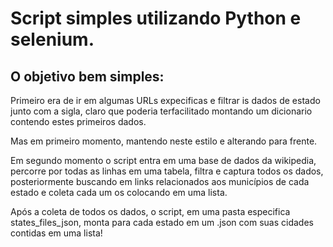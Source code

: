 # Script simples utilizando Python e selenium.

## O objetivo bem simples:
Primeiro era de ir em algumas URLs expecificas e filtrar is dados 
de estado junto com a sigla, claro que poderia terfacilitado montando um 
dicionario contendo estes primeiros dados.

Mas em primeiro momento, mantendo neste estilo e alterando para frente.

Em segundo momento o script entra em uma base de dados da wikipedia, percorre 
por todas as linhas em uma tabela, filtra e captura todos os dados, 
posteriormente buscando em links relacionados aos municípios de cada estado
e coleta cada um os colocando em uma lista.

Após a coleta de todos os dados, o script, em uma pasta especifica
states_files_json, monta para cada estado em um .json com suas cidades contidas em uma 
lista!
